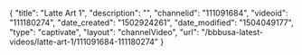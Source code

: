 {
    "title": "Latte Art 1",
    "description": "",
    "channelid": "111091684",
    "videoid": "111180274",
    "date_created": "1502924261",
    "date_modified": "1504049177",
    "type": "captivate",
    "layout": "channelVideo",
    "url": "\/bbbusa-latest-videos\/latte-art-1\/111091684-111180274"
}